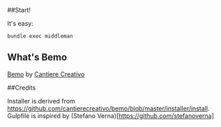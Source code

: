 ##Start!

It's easy:

```
bundle exec middleman
```

## What's Bemo

[Bemo](https://github.com/cantierecreativo/bemo) by [Cantiere Creativo](https://www.cantierecreativo.net/)

##Credits

Installer is derived from https://github.com/cantierecreativo/bemo/blob/master/installer/install. Gulpfile is inspired by (Stefano Verna)[https://github.com/stefanoverna]
